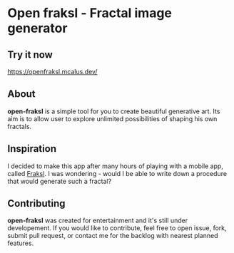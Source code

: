 # Open fraksl - Fractal image generator

## Try it now

https://openfraksl.mcalus.dev/

## About

**open-fraksl** is a simple tool for you to create beautiful generative art. Its aim is to allow user to explore unlimited possibilities of shaping his own fractals.

## Inspiration

I decided to make this app after many hours of playing with a mobile app, called [Fraksl](https://fraksl.com/). I was wondering - would I be able to write down a procedure that would generate such a fractal?

## Contributing

**open-fraksl** was created for entertainment and it's still under developement. If you would like to contribute, feel free to open issue, fork, submit pull request, or contact me for the backlog with nearest planned features.
